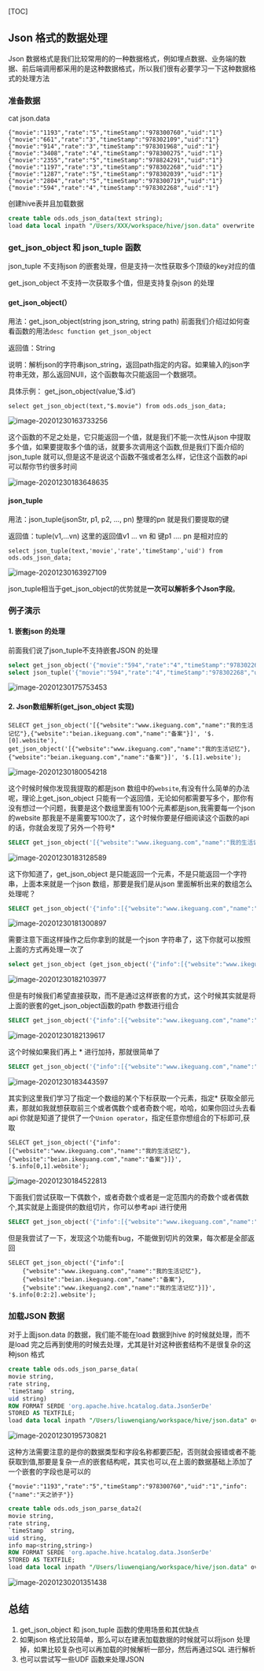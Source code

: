 

[TOC]

## Json 格式的数据处理

Json 数据格式是我们比较常用的的一种数据格式，例如埋点数据、业务端的数据、前后端调用都采用的是这种数据格式，所以我们很有必要学习一下这种数据格式的处理方法

### 准备数据

 cat json.data

```
{"movie":"1193","rate":"5","timeStamp":"978300760","uid":"1"}
{"movie":"661","rate":"3","timeStamp":"978302109","uid":"1"}
{"movie":"914","rate":"3","timeStamp":"978301968","uid":"1"}
{"movie":"3408","rate":"4","timeStamp":"978300275","uid":"1"}
{"movie":"2355","rate":"5","timeStamp":"978824291","uid":"1"}
{"movie":"1197","rate":"3","timeStamp":"978302268","uid":"1"}
{"movie":"1287","rate":"5","timeStamp":"978302039","uid":"1"}
{"movie":"2804","rate":"5","timeStamp":"978300719","uid":"1"}
{"movie":"594","rate":"4","timeStamp":"978302268","uid":"1"}
```

创建hive表并且加载数据

```sql
create table ods.ods_json_data(text string);
load data local inpath "/Users/XXX/workspace/hive/json.data" overwrite into table ods.ods_json_data;
```

### get_json_object 和 json_tuple 函数

json_tuple 不支持json 的嵌套处理，但是支持一次性获取多个顶级的key对应的值

get_json_object 不支持一次获取多个值，但是支持复杂json 的处理

#### get_json_object(）

用法：get_json_object(string json_string, string path)  前面我们介绍过如何查看函数的用法`desc function get_json_object`

返回值：String

说明：解析json的字符串json_string，返回path指定的内容。如果输入的json字符串无效，那么返回NUll，这个函数每次只能返回一个数据项。

具体示例： get_json_object(value,’$.id’)

`select get_json_object(text,"$.movie") from ods.ods_json_data;`

![image-20201230163733256](https://kingcall.oss-cn-hangzhou.aliyuncs.com/blog/img/image-20201230163733256.png)

这个函数的不足之处是，它只能返回一个值，就是我们不能一次性从json 中提取多个值，如果要提取多个值的话，就要多次调用这个函数,但是我们下面介绍的json_tuple 就可以,但是这不是说这个函数不强或者怎么样，记住这个函数的api 可以帮你节约很多时间

![image-20201230183648635](https://kingcall.oss-cn-hangzhou.aliyuncs.com/blog/img/image-20201230183648635.png)

#### json_tuple

用法：json_tuple(jsonStr, p1, p2, ..., pn) 整理的pn 就是我们要提取的键

返回值：tuple(v1,...vn) 这里的返回值v1 ... vn 和 键p1 .... pn 是相对应的

`select json_tuple(text,'movie','rate','timeStamp','uid') from ods.ods_json_data;`

![image-20201230163927109](https://kingcall.oss-cn-hangzhou.aliyuncs.com/blog/img/image-20201230163927109.png)

json_tuple相当于get_json_object的优势就是**一次可以解析多个Json字段**。

### 例子演示

#### 1. 嵌套json 的处理

前面我们说了json_tuple不支持嵌套JSON 的处理

```sql
select get_json_object('{"movie":"594","rate":"4","timeStamp":"978302268","uid":"1","info":{"name":"天之骄子"}}',"$.info.name")
select json_tuple('{"movie":"594","rate":"4","timeStamp":"978302268","uid":"1","info":{"name":"天之骄子"}}',"info.name")
```

![image-20201230175753453](https://kingcall.oss-cn-hangzhou.aliyuncs.com/blog/img/image-20201230175753453.png)

#### 2. Json数组解析(get_json_object 实现)

```
SELECT get_json_object('[{"website":"www.ikeguang.com","name":"我的生活记忆"},{"website":"beian.ikeguang.com","name":"备案"}]', '$.[0].website'), get_json_object('[{"website":"www.ikeguang.com","name":"我的生活记忆"},{"website":"beian.ikeguang.com","name":"备案"}]', '$.[1].website');
```

![image-20201230180054218](https://kingcall.oss-cn-hangzhou.aliyuncs.com/blog/img/image-20201230180054218.png)

这个时候时候你发现我提取的都是json 数组中的`website`,有没有什么简单的办法呢，理论上get_json_object 只能有一个返回值，无论如何都需要写多个，那你有没有想过一个问题，我要是这个数组里面有100个元素都是json,我需要每一个json 的website 那我是不是需要写100次了，这个时候你要是仔细阅读这个函数的api 的话，你就会发现了另外一个符号\*

```sql
SELECT get_json_object('[{"website":"www.ikeguang.com","name":"我的生活记忆"},{"website":"beian.ikeguang.com","name":"备案"}]', '$.[*].website')
```

![image-20201230183128589](https://kingcall.oss-cn-hangzhou.aliyuncs.com/blog/img/image-20201230183128589.png)

这下你知道了，get_json_object 是只能返回一个元素，不是只能返回一个字符串，上面本来就是一个json 数组，那要是我们是从json 里面解析出来的数组怎么处理呢？

```sql
SELECT get_json_object('{"info":[{"website":"www.ikeguang.com","name":"我的生活记忆"},{"website":"beian.ikeguang.com","name":"备案"}]}', '$.info');
```

![image-20201230181300897](https://kingcall.oss-cn-hangzhou.aliyuncs.com/blog/img/image-20201230181300897.png)

需要注意下面这样操作之后你拿到的就是一个json 字符串了，这下你就可以按照上面的方式再处理一次了

```sql
select get_json_object (get_json_object('{"info":[{"website":"www.ikeguang.com","name":"我的生活记忆"},{"website":"beian.ikeguang.com","name":"备案"}]}', '$.info' ),'$.[1].website');
```

![image-20201230182103977](https://kingcall.oss-cn-hangzhou.aliyuncs.com/blog/img/image-20201230182103977.png)

但是有时候我们希望直接获取，而不是通过这样嵌套的方式，这个时候其实就是将上面的嵌套的get_json_object函数的path 参数进行组合

```sql
SELECT get_json_object('{"info":[{"website":"www.ikeguang.com","name":"我的生活记忆"},{"website":"beian.ikeguang.com","name":"备案"}]}', '$.info[1].website');
```

![image-20201230182139617](https://kingcall.oss-cn-hangzhou.aliyuncs.com/blog/img/image-20201230182139617.png)

这个时候如果我们再上 \* 进行加持，那就很简单了

```sql
SELECT get_json_object('{"info":[{"website":"www.ikeguang.com","name":"我的生活记忆"},{"website":"beian.ikeguang.com","name":"备案"}]}', '$.info[*].website');
```

![image-20201230183443597](https://kingcall.oss-cn-hangzhou.aliyuncs.com/blog/img/image-20201230183443597.png)

其实到这里我们学习了指定一个数组的某个下标获取一个元素，指定\* 获取全部元素，那就如我就想获取前三个或者偶数个或者奇数个呢，哈哈，如果你回过头去看api 你就是知道了提供了一个`Union operator`，指定任意你想组合的下标即可,获取

```
SELECT get_json_object('{"info":[{"website":"www.ikeguang.com","name":"我的生活记忆"},{"website":"beian.ikeguang.com","name":"备案"}]}', '$.info[0,1].website');
```

![image-20201230184522813](https://kingcall.oss-cn-hangzhou.aliyuncs.com/blog/img/image-20201230184522813.png)

下面我们尝试获取一下偶数个，或者奇数个或者是一定范围内的奇数个或者偶数个,其实就是上面提供的数组切片，你可以参考api 进行使用

```sql
SELECT get_json_object('{"info":[{"website":"www.ikeguang.com","name":"我的生活记忆"},{"website":"beian.ikeguang.com","name":"备案"},{"website":"www.ikeguang2.com","name":"我的生活记忆"}]}', '$.info[0:2:2].website');
```

但是我尝试了一下，发现这个功能有bug，不能做到切片的效果，每次都是全部返回

```
SELECT get_json_object('{"info":[
	{"website":"www.ikeguang.com","name":"我的生活记忆"},
	{"website":"beian.ikeguang.com","name":"备案"},
	{"website":"www.ikeguang2.com","name":"我的生活记忆"}]}', '$.info[0:2:2].website');
```



### 加载JSON 数据

对于上面json.data 的数据，我们能不能在load 数据到hive 的时候就处理，而不是load 完之后再到使用的时候去处理，尤其是针对这种嵌套结构不是很复杂的这种json 格式

```sql
create table ods.ods_json_parse_data(
movie string,
rate string,
`timeStamp` string,
uid string)
ROW FORMAT SERDE 'org.apache.hive.hcatalog.data.JsonSerDe'
STORED AS TEXTFILE;
load data local inpath "/Users/liuwenqiang/workspace/hive/json.data" overwrite into table ods.ods_json_parse_data;
```

![image-20201230195730821](https://kingcall.oss-cn-hangzhou.aliyuncs.com/blog/img/image-20201230195730821.png)

这种方法需要注意的是你的数据类型和字段名称都要匹配，否则就会报错或者不能获取到值,那要是复杂一点的嵌套结构呢，其实也可以,在上面的数据基础上添加了一个嵌套的字段也是可以的

```
{"movie":"1193","rate":"5","timeStamp":"978300760","uid":"1","info":{"name":"天之骄子"}}
```

```sql
create table ods.ods_json_parse_data2(
movie string,
rate string,
`timeStamp` string,
uid string,
info map<string,string>)
ROW FORMAT SERDE 'org.apache.hive.hcatalog.data.JsonSerDe'
STORED AS TEXTFILE;
load data local inpath "/Users/liuwenqiang/workspace/hive/json.data" overwrite into table ods.ods_json_parse_data2;
```

![image-20201230201351438](https://kingcall.oss-cn-hangzhou.aliyuncs.com/blog/img/image-20201230201351438.png)

## 总结

1. get_json_object 和 json_tuple 函数的使用场景和其优缺点
2. 如果json 格式比较简单，那么可以在建表加载数据的时候就可以将json 处理掉，如果比较复杂也可以再加载的时候解析一部分，然后再通过SQL 进行解析
3. 也可以尝试写一些UDF 函数来处理JSON 

